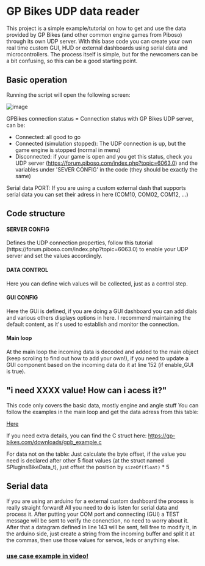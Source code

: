 <h1>GP Bikes UDP data reader</h1>

This project is a simple example/tutorial on how to get and use the data provided by GP Bikes (and other common engine games from Piboso) through its own UDP server. 
With this base code you can create your own real time custom GUI, HUD or external dashboards using serial data and microcontrollers. The process itself is simple, but for the newcomers can be a bit confusing, so this can be a good starting point.

<h2>Basic operation</h2>
Running the script will open the following screen:

![image](https://github.com/vitorkogut/GPB_UDP_TO_SERIAL/assets/49065277/4550fa43-7cb4-4229-9e15-0b0b93847470)

GPBikes connection status = Connection status with GP Bikes UDP server, can be:
- Connected: all good to go
- Connected (simulation stopped): The UDP connection is up, but the game engine is stopped (normal in menu)
- Disconnected: if your game is open and you get this status, check you UDP server (https://forum.piboso.com/index.php?topic=6063.0) and the variables under 'SEVER CONFIG' in the code (they should be exactly the same) 

Serial data PORT: If you are using a custom external dash that supports serial data you can set their adress in here (COM10, COM02, COM12, ...)

<h2>Code structure</h2>

<h4>SERVER CONFIG</h4>
Defines the UDP connection properties, follow this tutorial (https://forum.piboso.com/index.php?topic=6063.0) to enable your UDP server and set the values accordingly. 

<h4>DATA CONTROL</h4>
Here you can define wich values will be collected, just as a control step.

<h4>GUI CONFIG</h4>
Here the GUi is defined, if you are doing a GUI dashboard you can add dials and various others displays options in here. I recommend maintaining the default content, as it's used to establish and monitor the connection.

<h4>Main loop</h4>
At the main loop the incoming data is decoded and added to the main object (keep scroling to find out how to add your own!), if you need to update a GUI component based on the incoming data do it at line 152 (if enable_GUI is true).

<h2>"i need XXXX value! How can i acess it?"</h2>
This code only covers the basic data, mostly engine and angle stuff You can follow the examples in the main loop and get the data adress from this table: 

[Here](https://docs.google.com/spreadsheets/d/e/2PACX-1vS18UEQNpEU2HBeow4vLLdK1zVo_zaWiFcbfYtYPVfc5iBW8MUbQV0WM2Ggimd8raGg7uQRtndnew6v/pubhtml)

If you need extra details, you can find the C struct here: https://gp-bikes.com/downloads/gpb_example.c

For data not on the table: Just calculate the byte offset, if the value you need is declared after other 5 float values (at the struct named SPluginsBikeData_t), just offset the position by `sizeOf(float)` * 5


<h2>Serial data</h2>
If you are using an arduino for a external custom dashboard the process is really straight forward!
All you need to do is listen for serial data and process it. After putting your COM port and connecting (GUI) a TEST message will be sent to verify the conenction, no need to worry about it. 
After that a datagram defined in line 143 will be sent, fell free to modify it, in the arduino side, just create a string from the incoming buffer and split it at the commas, then use those values for servos, leds or anything else.

<h3> 
  
  [use case example in video!](https://youtube.com/shorts/fW0gZF4tQHk?feature=share) 

</h3> 
